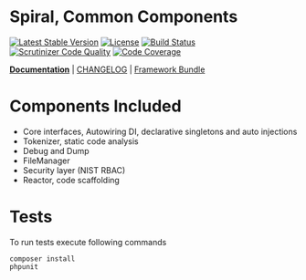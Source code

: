 Spiral, Common Components
================================
[![Latest Stable Version](https://poser.pugx.org/spiral/common/v/stable)](https://packagist.org/packages/spiral/common) 
[![License](https://poser.pugx.org/spiral/common/license)](https://packagist.org/packages/spiral/common)
[![Build Status](https://travis-ci.org/spiral/common.svg?branch=master)](https://travis-ci.org/spiral/common)
[![Scrutinizer Code Quality](https://scrutinizer-ci.com/g/spiral/common/badges/quality-score.png?b=master)](https://scrutinizer-ci.com/g/spiral/common/?branch=master)
[![Code Coverage](https://scrutinizer-ci.com/g/spiral/common/badges/coverage.png?b=master)](https://scrutinizer-ci.com/g/spiral/common/?branch=master)

<b>[Documentation](http://spiral-framework.com/guide)</b> | [CHANGELOG](/CHANGELOG.md) | [Framework Bundle](https://github.com/spiral/spiral)

# Components Included
  - Core interfaces, Autowiring DI, declarative singletons and auto injections
  - Tokenizer, static code analysis
  - Debug and Dump
  - FileManager
  - Security layer (NIST RBAC)
  - Reactor, code scaffolding

# Tests
To run tests execute following commands
```
composer install
phpunit
```
